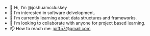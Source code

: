- 👋 Hi, I’m @joshuamccluskey
- 👀 I’m interested in software delvelopment.
- 🌱 I’m currently learning about data structures and frameworks.
- 💞️ I’m looking to collaborate with anyone for project based learning.
- 📫 How to reach me: jpiff57@gmail.com

<!---
joshuamccluskey/joshuamccluskey is a ✨ special ✨ repository because its `README.md` (this file) appears on your GitHub profile.
You can click the Preview link to take a look at your changes.
--->
